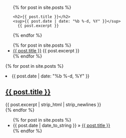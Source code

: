 
<ul>
  {% for post in site.posts %}
    
    <h2>{{ post.title }}</h2>
    <sup>{{ post.date | date: "%b %-d, %Y" }}</sup>
      {{ post.excerpt }}
    
  {% endfor %}
</ul>


<ul>
  {% for post in site.posts %}
    <li>
      <a href="{{ post.url }}">{{ post.title }}</a>
      {{ post.excerpt }}
    </li>
  {% endfor %}
</ul>
      
      

{% for post in site.posts %}
<li>
	<span class="post-meta">{{ post.date | date: "%b %-d, %Y" }}</span>
	<h2 class="post-title">
		<a class="post-link" href="{{ post.url | prepend: site.baseurl }}">{{ post.title }}</a>
	</h2>
	{{ post.excerpt | strip_html | strip_newlines }}
</li>
{% endfor %}


      

<ul class="posts">
  {% for post in site.posts %}
    <li><span>{{ post.date | date_to_string }}</span> &raquo; <a href="{{ BASE_PATH }}{{ post.url }}">{{ post.title }}</a></li>
  {% endfor %}
</ul>

